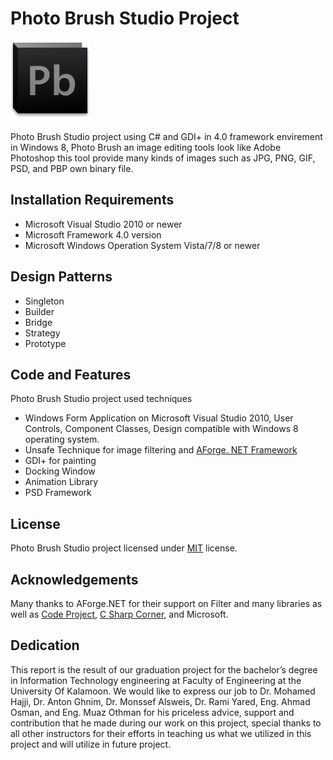 # Photo Brush Studio Project 
![PhotoBrush L](PhotoBrushProject/Resources/icon_128.png "PhotoBrushStudio")

Photo Brush Studio project using C# and GDI+ in 4.0 framework envirement in Windows 8, Photo Brush an image editing tools look like Adobe Photoshop this tool provide many kinds of images such as JPG, PNG, GIF, PSD, and PBP own binary file.

## Installation Requirements
- Microsoft Visual Studio 2010 or newer
- Microsoft Framework 4.0 version
- Microsoft Windows Operation System Vista/7/8 or newer

## Design Patterns
- Singleton
- Builder
- Bridge
- Strategy
- Prototype

## Code and Features
Photo Brush Studio project used techniques
- Windows Form Application on Microsoft Visual Studio 2010, User Controls, Component Classes, Design compatible with Windows 8 operating system.
- Unsafe Technique for image filtering and [AForge. NET Framework](http://www.aforgenet.com/)
- GDI+ for painting 
- Docking Window
- Animation Library 
- PSD Framework

## License
Photo Brush Studio project licensed under [MIT](http://opensource.org/licenses/MIT) license.

## Acknowledgements
Many thanks to AForge.NET for their support on Filter and many libraries as well as [Code Project](www.codeproject.com), [C Sharp Corner](http://www.c-sharpcorner.com/), and Microsoft.

## Dedication
This report is the result of our graduation project for the bachelor’s degree in Information Technology engineering at Faculty of Engineering at the University Of Kalamoon.
We would like to express our job to Dr. Mohamed Hajji, Dr. Anton Ghnim, Dr. Monssef Alsweis, Dr. Rami Yared, Eng. Ahmad Osman, and Eng. Muaz Othman for his priceless advice, support and contribution that he made during our work on this project, special thanks to all other instructors for their efforts in teaching us what we utilized in this project and will utilize in future project.

